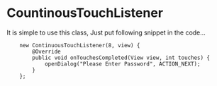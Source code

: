 # CountinousTouchListener
It is simple to use this class, Just put following snippet in the code...

        new ContinuousTouchListener(8, view) {
            @Override
            public void onTouchesCompleted(View view, int touches) {
                openDialog("Please Enter Password", ACTION_NEXT);
            }
        };
